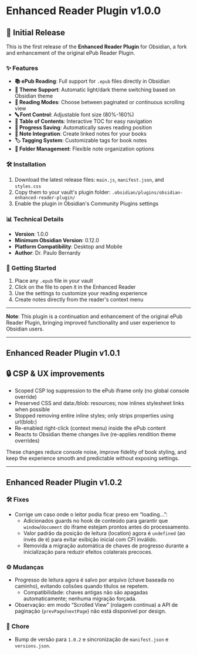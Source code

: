 # Enhanced Reader Plugin v1.0.0

## 🎉 Initial Release

This is the first release of the **Enhanced Reader Plugin** for Obsidian, a fork and enhancement of the original ePub Reader Plugin.

### ✨ Features

- **📚 ePub Reading**: Full support for `.epub` files directly in Obsidian
- **🎨 Theme Support**: Automatic light/dark theme switching based on Obsidian theme
- **📖 Reading Modes**: Choose between paginated or continuous scrolling view
- **🔤 Font Control**: Adjustable font size (80%-160%)
- **📑 Table of Contents**: Interactive TOC for easy navigation
- **💾 Progress Saving**: Automatically saves reading position
- **📝 Note Integration**: Create linked notes for your books
- **🏷️ Tagging System**: Customizable tags for book notes
- **📁 Folder Management**: Flexible note organization options

### 🛠️ Installation

1. Download the latest release files: `main.js`, `manifest.json`, and `styles.css`
2. Copy them to your vault's plugin folder: `.obsidian/plugins/obsidian-enhanced-reader-plugin/`
3. Enable the plugin in Obsidian's Community Plugins settings

### 📊 Technical Details

- **Version**: 1.0.0
- **Minimum Obsidian Version**: 0.12.0
- **Platform Compatibility**: Desktop and Mobile
- **Author**: Dr. Paulo Bernardy

### 🚀 Getting Started

1. Place any `.epub` file in your vault
2. Click on the file to open it in the Enhanced Reader
3. Use the settings to customize your reading experience
4. Create notes directly from the reader's context menu

---

**Note**: This plugin is a continuation and enhancement of the original ePub Reader Plugin, bringing improved functionality and user experience to Obsidian users.

---

## Enhanced Reader Plugin v1.0.1

## 🔒 CSP & UX improvements

- Scoped CSP log suppression to the ePub iframe only (no global console override)
- Preserved CSS and data:/blob: resources; now inlines stylesheet links when possible
- Stopped removing entire inline styles; only strips properties using url(blob:)
- Re-enabled right-click (context menu) inside the ePub content
- Reacts to Obsidian theme changes live (re-applies rendition theme overrides)

These changes reduce console noise, improve fidelity of book styling, and keep the experience smooth and predictable without exposing settings.

---

## Enhanced Reader Plugin v1.0.2

### 🛠️ Fixes

- Corrige um caso onde o leitor podia ficar preso em “loading…”:
  - Adicionados guards no hook de conteúdo para garantir que `window`/`document` do iframe estejam prontos antes do processamento.
  - Valor padrão da posição de leitura (location) agora é `undefined` (ao invés de `0`) para evitar exibição inicial com CFI inválido.
  - Removida a migração automática de chaves de progresso durante a inicialização para reduzir efeitos colaterais precoces.

### ⚙️ Mudanças

- Progresso de leitura agora é salvo por arquivo (chave baseada no caminho), evitando colisões quando títulos se repetem.
  - Compatibilidade: chaves antigas não são apagadas automaticamente; nenhuma migração forçada.
- Observação: em modo “Scrolled View” (rolagem contínua) a API de paginação (`prevPage`/`nextPage`) não está disponível por design.

### 🧹 Chore

- Bump de versão para `1.0.2` e sincronização de `manifest.json` e `versions.json`.
